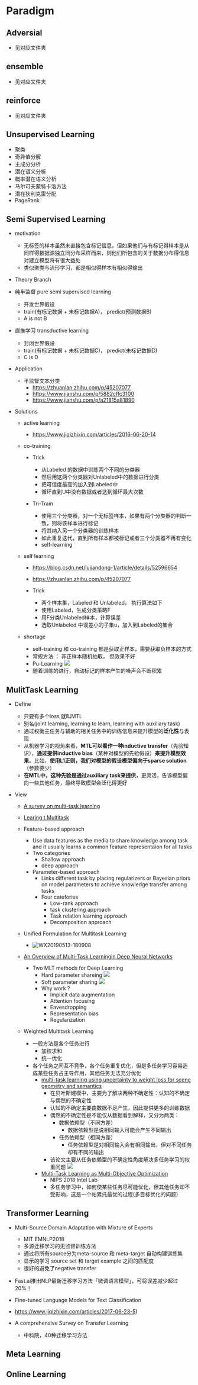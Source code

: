 # Paradigm

## Adversial
+ 见对应文件夹

## ensemble
+ 见对应文件夹

## reinforce
+ 见对应文件夹

## Unsupervised Learning
+ 聚类
+ 奇异值分解
+ 主成分分析
+ 潜在语义分析
+ 概率潜在语义分析
+ 马尔可夫蒙特卡洛方法
+ 潜在狄利克雷分配
+ PageRank


## Semi Supervised Learning

+ motivation
  + 无标签的样本虽然未直接包含标记信息，但如果他们与有标记得样本是从同样得数据源独立同分布采样而来，则他们所包含的关于数据分布得信息对建立模型将有很大益处
  + 类似聚类与流形学习，都是相似得样本有相似得输出

+ Theory Branch
+ 纯半监督 pure semi supervised learning
  + 开发世界假设
  + train(有标记数据 + 未标记数据A)， predict(预测数据B)
  + A is not B
+ 直推学习 transductive learning
  + 封闭世界假设
  + train(有标记数据 + 未标记数据C)， predict(未标记数据D)
  + C is D

+ Application
  + 半监督文本分类
    + https://zhuanlan.zhihu.com/p/45207077
    + https://www.jianshu.com/p/5882cffc3100
    + https://www.jianshu.com/p/a21815a81890


+ Solutions
  + active learning
    + <https://www.jiqizhixin.com/articles/2016-06-20-14>

  + co-training
    + Trick
      + 从Labeled 的数据中训练两个不同的分类器
      + 然后用这两个分类器对Unlabeled中的数据进行分类
      + 把可信度最高的加入到Labeled中
      + 循环直到U中没有数据或者达到循环最大次数

    + Tri-Train
      + 使用三个分类器，对一个无标签样本，如果有两个分类器的判断一致，则将该样本进行标记
      + 将其纳入另一个分类器的训练样本
      + 如此重复迭代，直到所有样本都被标记或者三个分类器不再有变化
      + self-learning

  + self learning 
    + https://blog.csdn.net/lujiandong-1/article/details/52596654 
    + https://zhuanlan.zhihu.com/p/45207077

    + Trick
      + 两个样本集，Labeled 和 Unlabeled， 执行算法如下
      + 使用Labeled，生成分类策略F
      + 用F分类Unlabeled样本，计算误差
      + 选取Unlabeled 中误差小的子集u，加入到Labeled的集合

  + shortage
    + self-training 和 co-training 都是获取正样本，需要获取负样本的方式
    + 常规方法 ： 非正样本随机抽取， 但效果不好
    + Pu-Learning
    ![](http://www.flickering.cn/wp-content/uploads/2013/01/training_data_acquisition1.png)
    + 随着训练的进行，自动标记的样本产生的噪声会不断积累

## MulitTask Learning

+ Define
  + 只要有多个loss 就叫MTL
  + 别名(joint learning, learning to learn, learning with auxiliary task)
  + 通过权衡主任务与辅助的相关任务中的训练信息来提升模型的**泛化性**与表现
  + 从机器学习的视角来看，**MTL可以看作一种inductive transfer**（先验知识），**通过提供inductive bias**（某种对模型的先验假设）**来提升模型效果**。比如，**使用L1正则，我们对模型的假设模型偏向于sparse solution**（参数要少）
  + **在MTL中，这种先验是通过auxiliary task来提供**，更灵活，告诉模型偏向一些其他任务，最终导致模型会泛化得更好

+ View
  + [ A survey on multi-task learning](https://arxiv.org/pdf/1707.08114.pdf)
  + [Learing t Multitask]([http://papers.nips.cc/paper/7819-learning-to-multitask.pdf](http://papers.nips.cc/paper/7819-learning-to-multitask.pdf))
  + Feature-based approach
    + Use data features as the media to share knowledge among task and it usually learns a common feature representaion for all tasks
    + Two categories
      + Shallow approach
      + deep approach
    + Parameter-based approach
      + Links different task by placing regularizers or Bayesian priors on model parameters to achieve knowledge transfer among tasks
      + Four catefories
        + Low-rank approach
        + task clustering approach
        + Task relation learning approach
        + Decomposition approach

  + Unified Formulation for Multitask Learning
    + ![WX20190513-180908](https://ws4.sinaimg.cn/large/006tNc79ly1g2zupspcljj30wt0h6qbl.jpg)

  + [An Overview of Multi-Task Learningin Deep Neural Networks](https://arxiv.org/pdf/1706.05098.pdf)
    + Two MLT methods for Deep Learning
      + Hard parameter shareing
        ![](https://ws2.sinaimg.cn/large/006tNc79ly1g2zwn1rd9qj30m00fawes.jpg)
      + Soft parameter sharing
        ![](https://ws1.sinaimg.cn/large/006tNc79ly1g2zwnkeolzj30ws0cwglz.jpg)
      + Why work ?
        + Implicit data augmentation
        + Attention focusing
        + Eavesdropping
        + Representation bias
        + Regularization

  + Weighted Multitask Learning
    + 一般方法是各个任务进行
      + 加权求和
      + 统一优化
    + 各个任务之间互不竞争，各个任务重复优化，但是多任务学习容易造成某些任务占主导作用，其他任务无法充分优化
      + [multi-task learning using uncertainty to weight loss for scene geometry and semantics]()
        + 在贝叶斯建模中，主要为了解决两种不确定性：认知的不确定与偶然的不确定性
        + 认知的不确定主要由数据不足产生，因此提供更多的训练数据
        + 偶然的不确定性是不能仅从数据看到解释，又分为两类：
          + 数据依赖型（不同方差）
            + 数据依赖型是说相同输入可能会产生不同输出
          + 任务依赖型（相同方差）
            + 任务依赖型是对相同输入会有相同输出，但对不同任务却有不同的输出
        + 该论文主要从任务依赖型的不确定性角度解决多任务学习的权重问题
          ![](https://ws1.sinaimg.cn/large/006tNc79ly1g2zw4b9cesj30ar0luad1.jpg)
      + [Multi-Task Learning as Multi-Objective Optimization]([http://papers.nips.cc/paper/7334-multi-task-learning-as-multi-objective-optimization.pdf](http://papers.nips.cc/paper/7334-multi-task-learning-as-multi-objective-optimization.pdf))
        + NIPS 2018 Intel Lab
        + 多任务学习中，如何使某些任务尽可能优化，但其他任务却不受影响，这是一个帕累托最优的过程(多目标优化的问题)


## Transformer Learning

+ Multi-Source Domain Adaptation with Mixture of Experts
  + MIT EMNLP2018
  + 多源迁移学习的无监督训练方法
  + 通过将所有source分为meta-source 和 meta-target 自动构建训练集
  + 显示的学习 source set 和 target example 之间的匹配度
  + 很好的避免了negative transfer

+  Fast.ai推出NLP最新迁移学习方法「微调语言模型」，可将误差减少超过20%！
  + Fine-tuned Language Models for Text Classification

+ https://www.jiqizhixin.com/articles/2017-06-23-5)

+ A comprehensive Survey on Transfer Learning
   + 中科院，40种迁移学习方法


## Meta Learning

## Online Learning



